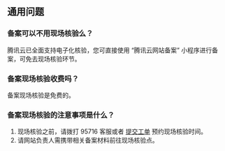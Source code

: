 ## 通用问题

### 备案可以不用现场核验么？

腾讯云已全面支持电子化核验，您可直接使用 “腾讯云网站备案” 小程序进行备案，可免去现场核验环节。

### 备案现场核验收费吗？

备案现场核验是免费的。


### 备案现场核验的注意事项是什么？

1. 现场核验之前，请拨打 95716 客服或者 [提交工单](https://console.cloud.tencent.com/workorder/category) 预约现场核验时间。
2. 请网站负责人需携带相关备案材料前往现场核验点。 
